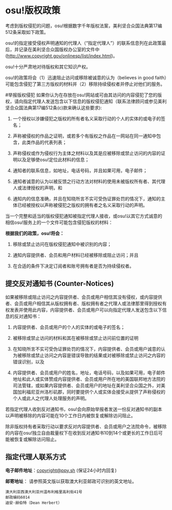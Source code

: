 # osu!版权政策

考虑到版权侵犯的问题，osu!根据数字千年版权法案，美利坚合众国法典第17编512条采取如下政策。   

osu!的指定接受侵权声明通知的代理人（“指定代理人”）的联系信息列在此政策最后，并记录在美利坚合众国版权办公室的文件中 (http://www.copyright.gov/onlinesp/list/index.html)。

osu!十分严肃地对待版权和其它知识产权。


osu!的政策将会（1）迅速阻止访问或移除被诚意的认为（believes in good faith）可能包含侵犯了第三方版权的材料并（2）移除持续侵权者并停止对他们的服务。



#举报版权侵犯
如果你认为在存放在osu!网站或可由其访问的内容侵犯了您的版权，请向指定代理人发送包含以下信息的版权侵犯通知（联系法律顾问或参见美利坚合众国法典第17编512条(c)款来确认这些要求):

1. 一个授权以涉嫌侵犯之版权的所有者名义采取行动的个人的实体的或电子的签名；

2. 声称被侵权的作品之证明，或若多个有版权之作品在一网站在同一通知中包含，此类作品的代表列表；

3. 声称侵权或作为侵权行为主体之材料以及其是应被移除或禁止访问的内容的证明以及足够使osu!定位此材料的信息；

4. 通知者的联系信息，如地址，电话号码，并且如果可用，电子邮件；

5. 通知者诚意的认为以被反馈之行动方法对材料的使用未被版权所有者、其代理人或法律授权的声明，和

6. 通知内的信息准确，并且在知晓所言不实可受伪证罪处罚的情况下，通知的主体已经被授权以声称被侵犯之版权的拥有者之名义采取行动的声明。

当一个完整和适当的版权侵犯通知被指定代理人接收，或osu!以其它方式诚意的相信osu!服务上的一个文件可能包含侵犯版权的材料：

**根据我们的政策，osu!将会：**

1. 移除或禁止访问在版权侵犯通知中被识别的内容；

2. 通知内容提供者、会员和用户材料已经被移除或阻止访问；并且

3. 在合适的条件下决定订阅者和账号拥有者是否为持续侵权者。

## 提交反对通知书 (Counter-Notices)
如果被移除或阻止访问之内容提供者、会员或用户相信其没有侵权，或内容提供者、会员或用户相信其从版权拥有者、版权拥有者之代理人或法律那里得到授权有权发表并使用此内容，内容提供者、会员或用户可以向指定代理人发送包含以下信息的反对通知书：

1. 内容提供者、会员或用户的个人的实体的或电子的签名；

2. 被移除或禁止访问的材料和其在被移除或禁止访问前位置的证明

3. 在知晓所言不实可受伪证罪处罚的情况下，内容提供者、会员或用户诚意的认为被移除或禁止访问之内容是错误导致的结果或对被移除或禁止访问之内容的错误识别，以及

4. 内容提供者、会员或用户的姓名，地址，电话号码，以及如果可用，电子邮件地址和此人或实体赞成内容提供者、会员或用户所在地的美国联邦地方法院的司法管辖，或如果内容提供者、会员或用户的地址在美利坚合众国之外，对美国加利福尼亚州洛杉矶郡，同时要提供个人或实体会接受从提供了声称侵权的个人或此人之代理人处理服务的声明。

若指定代理人收到反对通知书，osu!会向原始举报者发送一份反对通知书的副本以声明被移除的内容可能在10个工作日内被恢复或解除访问阻止。

除非版权持有者采取行动以要求反对内容提供者、会员或用户之法院命令，被移除的内容在osu!独立自由裁量权下在收到反对通知书10到14个或更长的工作日后可能被恢复或解除访问阻止。

## 指定代理人联系方式

**电子邮件地址**：[copyright@ppy.sh](mailto:copyright@ppy.sh) (保证24小时内回复)

**邮寄地址**：
请参照英文版以获取澳大利亚邮政可识别的英文地址。
```
澳大利亚西澳大利亚州温布利格里高利街41号
邮政编码6014
迪安·赫伯特（Dean Herbert）
```

 

